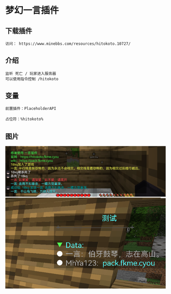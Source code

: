 # 梦幻一言插件

## 下载插件
```
访问： https://www.minebbs.com/resources/hitokoto.10727/
```

## 介绍
```
监听 死亡 / 玩家进入服务器
可以使用指令控制 /hitokoto 

```

## 变量
``` BASH
前置插件：PlaceholderAPI

占位符：%hitokoto%
```

## 图片
<img src="./img/D2550D6EC11441BCB1FA7FAA2939C879.png">
<img src="./img/hitokoto.png">